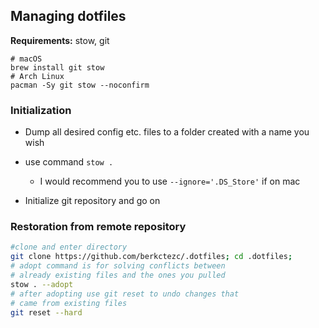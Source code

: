 ## Managing dotfiles

**Requirements:**
stow, git 

```shell
# macOS
brew install git stow
# Arch Linux
pacman -Sy git stow --noconfirm
```

### Initialization

- Dump all desired config etc. files to a folder created with a name you wish

- use command `stow .`  
  
  - I would recommend you to use `--ignore='.DS_Store'` if on mac

- Initialize git repository and go on

### Restoration from remote repository

```bash
#clone and enter directory
git clone https://github.com/berkctezc/.dotfiles; cd .dotfiles;
# adopt command is for solving conflicts between 
# already existing files and the ones you pulled
stow . --adopt
# after adopting use git reset to undo changes that 
# came from existing files
git reset --hard
```


